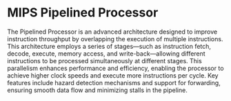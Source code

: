 # MIPS Pipelined Processor
The Pipelined Processor is an advanced architecture designed to improve instruction throughput by overlapping the execution of multiple instructions. This architecture employs a series of stages—such as instruction fetch, decode, execute, memory access, and write-back—allowing different instructions to be processed simultaneously at different stages. This parallelism enhances performance and efficiency, enabling the processor to achieve higher clock speeds and execute more instructions per cycle. Key features include hazard detection mechanisms and support for forwarding, ensuring smooth data flow and minimizing stalls in the pipeline.
